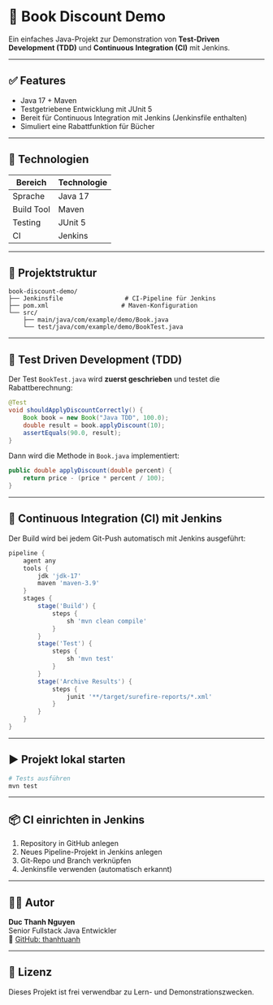 # 📘 Book Discount Demo

Ein einfaches Java-Projekt zur Demonstration von **Test-Driven Development (TDD)** und **Continuous Integration (CI)** mit Jenkins.

---

## ✅ Features

- Java 17 + Maven
- Testgetriebene Entwicklung mit JUnit 5
- Bereit für Continuous Integration mit Jenkins (Jenkinsfile enthalten)
- Simuliert eine Rabattfunktion für Bücher

---

## 🔧 Technologien

| Bereich         | Technologie     |
|----------------|-----------------|
| Sprache         | Java 17         |
| Build Tool      | Maven           |
| Testing         | JUnit 5         |
| CI              | Jenkins         |

---

## 🚀 Projektstruktur

```
book-discount-demo/
├── Jenkinsfile                 # CI-Pipeline für Jenkins
├── pom.xml                    # Maven-Konfiguration
└── src/
    ├── main/java/com/example/demo/Book.java
    └── test/java/com/example/demo/BookTest.java
```

---

## 🧪 Test Driven Development (TDD)

Der Test `BookTest.java` wird **zuerst geschrieben** und testet die Rabattberechnung:

```java
@Test
void shouldApplyDiscountCorrectly() {
    Book book = new Book("Java TDD", 100.0);
    double result = book.applyDiscount(10);
    assertEquals(90.0, result);
}
```

Dann wird die Methode in `Book.java` implementiert:

```java
public double applyDiscount(double percent) {
    return price - (price * percent / 100);
}
```

---

## 🔄 Continuous Integration (CI) mit Jenkins 

Der Build wird bei jedem Git-Push automatisch mit Jenkins ausgeführt: 

```groovy
pipeline {
    agent any
    tools {
        jdk 'jdk-17'
        maven 'maven-3.9'
    }
    stages {
        stage('Build') {
            steps {
                sh 'mvn clean compile'
            }
        }
        stage('Test') {
            steps {
                sh 'mvn test'
            }
        }
        stage('Archive Results') {
            steps {
                junit '**/target/surefire-reports/*.xml'
            }
        }
    }
}
```

---

## ▶️ Projekt lokal starten

```bash
# Tests ausführen
mvn test
```

---

## 📦 CI einrichten in Jenkins

1. Repository in GitHub anlegen
2. Neues Pipeline-Projekt in Jenkins anlegen
3. Git-Repo und Branch verknüpfen
4. Jenkinsfile verwenden (automatisch erkannt)

---

## 👨‍💻 Autor

**Duc Thanh Nguyen**  
Senior Fullstack Java Entwickler  
🔗 [GitHub: thanhtuanh](https://github.com/thanhtuanh)

---

## 📝 Lizenz

Dieses Projekt ist frei verwendbar zu Lern- und Demonstrationszwecken.
